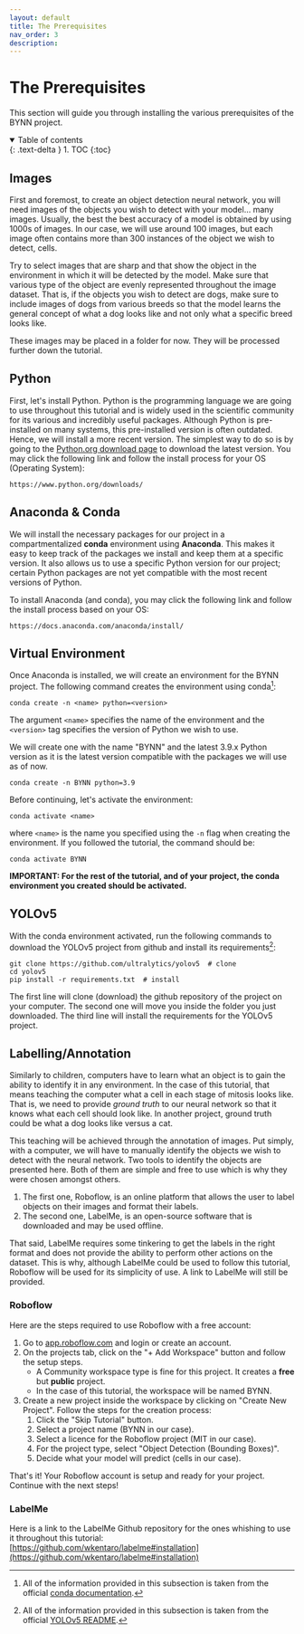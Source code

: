 ```yaml
---
layout: default
title: The Prerequisites
nav_order: 3
description:
---
```


# The Prerequisites

This section will guide you through installing the various prerequisites of the BYNN project.

<details open markdown="block">
  <summary>
    Table of contents
  </summary>
  {: .text-delta }
1. TOC
{:toc}
</details>

## Images

First and foremost, to create an object detection neural network, you will need images of the objects you wish to detect with your model... many images. Usually, the best the best accuracy of a model is obtained by using 1000s of images. In our case, we will use around 100 images, but each image often contains more than 300 instances of the object we wish to detect, cells.

Try to select images that are sharp and that show the object in the environment in which it will be detected by the model. Make sure that various type of the object are evenly represented throughout the image dataset. That is, if the objects you wish to detect are dogs, make sure to include images of dogs from various breeds so that the model learns the general concept of what a dog looks like and not only what a specific breed looks like.

These images may be placed in a folder for now. They will be processed further down the tutorial.

## Python

First, let's install Python. Python is the programming language we are going to use throughout this tutorial and is widely used in the scientific community for its various and incredibly useful packages. Although Python is pre-installed on many systems, this pre-installed version is often outdated. Hence, we will install a more recent version. The simplest way to do so is by going to the [Python.org download page](https://www.python.org/downloads/) to download the latest version. You may click the following link and follow the install process for your OS (Operating System):

```
https://www.python.org/downloads/
```

## Anaconda & Conda

We will install the necessary packages for our project in a compartmentalized **conda** environment using **Anaconda**. This makes it easy to keep track of the packages we install and keep them at a specific version. It also allows us to use a specific Python version for our project; certain Python packages are not yet compatible with the most recent versions of Python.

To install Anaconda (and conda), you may click the following link and follow the install process based on your OS:

```
https://docs.anaconda.com/anaconda/install/
```

## Virtual Environment

Once Anaconda is installed, we will create an environment for the BYNN project. The following command creates the environment using conda[^condasupport]:

```
conda create -n <name> python=<version>
```

The argument `<name>` specifies the name of the environment and the `<version>` tag specifies the version of Python we wish to use.

We will create one with the name "BYNN" and the latest 3.9.x Python version as it is the latest version compatible with the packages we will use as of now.

```
conda create -n BYNN python=3.9
```

Before continuing, let's activate the environment:

```
conda activate <name>
```

where `<name>` is the name you specified using the `-n` flag when creating the environment. If you followed the tutorial, the command should be:

```
conda activate BYNN
```

**IMPORTANT: For the rest of the tutorial, and of your project, the conda environment you created should be activated.**

## YOLOv5

With the conda environment activated, run the following commands to download the YOLOv5 project from github and install its requirements[^yolov5support]:

```
git clone https://github.com/ultralytics/yolov5  # clone
cd yolov5
pip install -r requirements.txt  # install
```

The first line will clone (download) the github repository of the project on your computer. The second one will move you inside the folder you just downloaded. The third line will install the requirements for the YOLOv5 project.

## Labelling/Annotation

Similarly to children, computers have to learn what an object is to gain the ability to identify it in any environment. In the case of this tutorial, that means teaching the computer what a cell in each stage of mitosis looks like. That is, we need to provide _ground truth_ to our neural network so that it knows what each cell should look like. In another project, ground truth could be what a dog looks like versus a cat.

This teaching will be achieved through the annotation of images. Put simply, with a computer, we will have to manually identify the objects we wish to detect with the neural network. Two tools to identify the objects are presented here. Both of them are simple and free to use which is why they were chosen amongst others.

1. The first one, Roboflow, is an online platform that allows the user to label objects on their images and format their labels.
2. The second one, LabelMe, is an open-source software that is downloaded and may be used offline.

That said, LabelMe requires some tinkering to get the labels in the right format and does not provide the ability to perform other actions on the dataset. This is why, although LabelMe could be used to follow this tutorial, Roboflow will be used for its simplicity of use. A link to LabelMe will still be provided.

### Roboflow

Here are the steps required to use Roboflow with a free account:

1. Go to [app.roboflow.com](https://app.roboflow.com/login) and login or create an account.
2. On the projects tab, click on the "+ Add Workspace" button and follow the setup steps.
    - A Community workspace type is fine for this project. It creates a **free** but **public** project.
    - In the case of this tutorial, the workspace will be named BYNN.
3. Create a new project inside the workspace by clicking on "Create New Project". Follow the steps for the creation process:
    1. Click the "Skip Tutorial" button.
    2. Select a project name (BYNN in our case).
    3. Select a licence for the Roboflow project (MIT in our case).
    4. For the project type, select "Object Detection (Bounding Boxes)".
    5. Decide what your model will predict (cells in our case).

That's it! Your Roboflow account is setup and ready for your project. Continue with the next steps!

### LabelMe

Here is a link to the LabelMe Github repository for the ones whishing to use it throughout this tutorial: [https://github.com/wkentaro/labelme#installation](https://github.com/wkentaro/labelme#installation)

[^condasupport]: All of the information provided in this subsection is taken from the official [conda documentation](https://conda.io/projects/conda/en/latest/user-guide/tasks/manage-environments.html).
[^yolov5support]: All of the information provided in this subsection is taken from the official [YOLOv5 README](https://conda.io/projects/conda/en/latest/user-guide/tasks/manage-environments.html).
